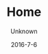 ---
title: Home
sections:
    -
        backgroundImage: 03be653819aa1d26ff6a2c604500b1cee4276258
        template: fullHeightBanner
        button:
            target: _self
            text: Volunteers
            href: '/about-us/#become-a-volunteer'
        text: '# We''re a big bunch of happy amateurs'
showInNav: false
description: null
meta:
    id: 4d6d066a0c19f42f2eb9dbff20c41bf0af72b625
    parentId: ""
    language: en
date: '2016-7-6'
author: Unknown
permalink: /en/home/
layout: sectionPage
---